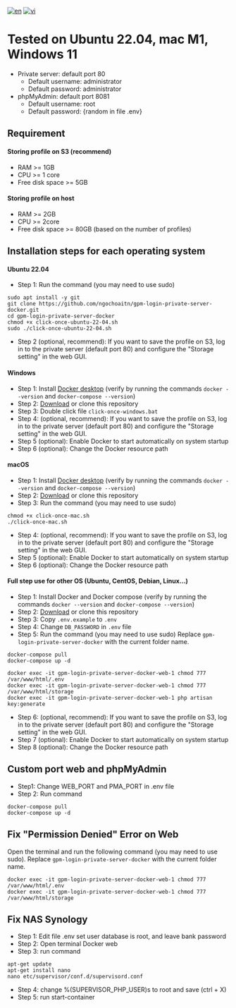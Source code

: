[![en](https://img.shields.io/badge/Language-English-blue.svg)](https://github.com/ngochoaitn/gpm-login-private-server-docker/blob/main/README.md)
[![vi](https://img.shields.io/badge/Ng%C3%B4n%20ng%E1%BB%AF-Ti%E1%BA%BFng%20Vi%E1%BB%87t-red.svg)](https://github.com/ngochoaitn/gpm-login-private-server-docker/blob/main/README.vi.md)

# Tested on Ubuntu 22.04, mac M1, Windows 11
- Private server: default port 80
    - Default username: administrator
    - Default password: administrator
- phpMyAdmin: default port 8081
    - Default username: root
    - Default password: {random in file .env}

## Requirement
#### Storing profile on S3 (recommend)
- RAM >= 1GB
- CPU >= 1 core
- Free disk space >= 5GB
#### Storing profile on host
- RAM >= 2GB
- CPU >= 2core
- Free disk space >= 80GB (based on the number of profiles)

## Installation steps for each operating system
#### Ubuntu 22.04
- Step 1: Run the command (you may need to use sudo)
```
sudo apt install -y git
git clone https://github.com/ngochoaitn/gpm-login-private-server-docker.git
cd gpm-login-private-server-docker
chmod +x click-once-ubuntu-22-04.sh
sudo ./click-once-ubuntu-22-04.sh
```
- Step 2 (optional, recommend): If you want to save the profile on S3, log in to the private server (default port 80) and configure the "Storage setting" in the web GUI.

#### Windows
- Step 1: Install [Docker desktop](https://www.docker.com/products/docker-desktop/) (verify by running the commands `docker --version` and `docker-compose --version`)
- Step 2: [Download](https://github.com/ngochoaitn/gpm-login-private-server-docker/archive/refs/heads/main.zip) or clone this repository
- Step 3: Double click file `click-once-windows.bat`
- Step 4: (optional, recommend): If you want to save the profile on S3, log in to the private server (default port 80) and configure the "Storage setting" in the web GUI.
- Step 5 (optional): Enable Docker to start automatically on system startup
- Step 6 (optional): Change the Docker resource path

#### macOS
- Step 1: Install [Docker desktop](https://www.docker.com/products/docker-desktop/) (verify by running the commands `docker --version` and `docker-compose --version`)
- Step 2: [Download](https://github.com/ngochoaitn/gpm-login-private-server-docker/archive/refs/heads/main.zip) or clone this repository
- Step 3: Run the command (you may need to use sudo)
```
chmod +x click-once-mac.sh
./click-once-mac.sh
```
- Step 4: (optional, recommend): If you want to save the profile on S3, log in to the private server (default port 80) and configure the "Storage setting" in the web GUI.
- Step 5 (optional): Enable Docker to start automatically on system startup
- Step 6 (optional): Change the Docker resource path

#### Full step use for other OS (Ubuntu, CentOS, Debian, Linux...)
- Step 1: Install Docker and Docker compose (verify by running the commands `docker --version` and `docker-compose --version`)
- Step 2: [Download](https://github.com/ngochoaitn/gpm-login-private-server-docker/archive/refs/heads/main.zip) or clone this repository
- Step 3: Copy `.env.example` to `.env`
- Step 4: Change `DB_PASSWORD` in `.env` file
- Step 5: Run the command (you may need to use sudo)
Replace `gpm-login-private-server-docker` with the current folder name.
```
docker-compose pull
docker-compose up -d

docker exec -it gpm-login-private-server-docker-web-1 chmod 777 /var/www/html/.env
docker exec -it gpm-login-private-server-docker-web-1 chmod 777 /var/www/html/storage
docker exec -it gpm-login-private-server-docker-web-1 php artisan key:generate
```
- Step 6: (optional, recommend): If you want to save the profile on S3, log in to the private server (default port 80) and configure the "Storage setting" in the web GUI.
- Step 7 (optional): Enable Docker to start automatically on system startup
- Step 8 (optional): Change the Docker resource path

## Custom port web and phpMyAdmin
- Step1: Change WEB_PORT and PMA_PORT in .env file
- Step 2: Run command
```
docker-compose pull
docker-compose up -d
```

## Fix "Permission Denied" Error on Web
Open the terminal and run the following command (you may need to use sudo). Replace `gpm-login-private-server-docker` with the current folder name.
```
docker exec -it gpm-login-private-server-docker-web-1 chmod 777 /var/www/html/.env
docker exec -it gpm-login-private-server-docker-web-1 chmod 777 /var/www/html/storage
```

## Fix NAS Synology
- Step 1: Edit file .env set user database is root, and leave bank password
- Step 2: Open terminal Docker web
- Step 3: run command
```
apt-get update
apt-get install nano
nano etc/supervisor/conf.d/supervisord.conf
```
- Step 4: change %(SUPERVISOR_PHP_USER)s to root and save (ctrl + X)
- Step 5: run start-container